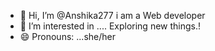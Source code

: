 - 👋 Hi, I’m @Anshika277 i am a Web developer 
- 👀 I’m interested in .... Exploring new things.!
- 😄 Pronouns: ...she/her 

<!---
Anshika277/Anshika277 is a ✨ special ✨ repository because its `README.md` (this file) appears on your GitHub profile.
You can click the Preview link to take a look at your changes.
--->
